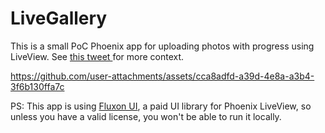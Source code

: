 # LiveGallery

This is a small PoC Phoenix app for uploading photos with progress using LiveView. See [this tweet ](https://x.com/andrielfn/status/1867701696618803596) for more context.

https://github.com/user-attachments/assets/cca8adfd-a39d-4e8a-a3b4-3f6b130ffa7c

PS: This app is using [Fluxon UI](https://fluxonui.com/), a paid UI library for Phoenix LiveView, so unless you have a valid license, you won't be able to run it locally.
